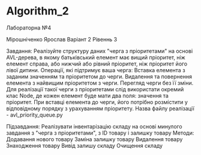 # Algorithm_2
Лабораторна №4

Мірошніченко Ярослав Варіант 2 Рівеннь 3

Завдання:
Реалізуйте структуру даних "черга з пріоритетами" на основі AVL-дерева, в якому батьківський елемент має вищий пріоритет, ніж елемент справа, або нижчий або рівний пріоритет, ніж пріоритет його лівої дитини.
Операції, які підтримує ваша черга:
Вставка елемента з заданим значенням та пріоритетом до черги.
Видалення та повернення елемента з найвищим пріоритетом з черги.
Перегляд черги без її зміни.
Для реалізації такої черги з пріоритетами слід використати окремий клас Node, де кожен елемент буде мати два поля: значення та пріоритет. При вставці елемента до черги, його потрібно розмістити у відповідному порядку з урахуванням пріоритету.
Назва файлу реалізації - avl_priority_queue.py

Підзавдання:
Реалізувати інвентарізацію складу на основі минулого завдання з "черга з пріоритетами", з ID товару і залишку товару 
Методи:
Додавання нового товару
Заміна залишку товару
Видалення товару
Знаходження товару
Вивід залишу складу
Очищення складу